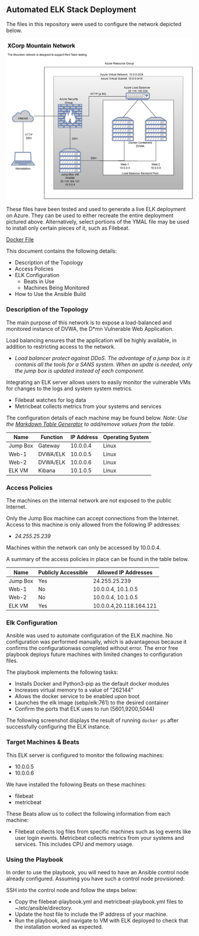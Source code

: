 ## Automated ELK Stack Deployment

The files in this repository were used to configure the network depicted below.

![This is the network diagram](https://github.com/echudnow/class/blob/main/Diagrams/XCorp_RedTeam_Mountain_Network_Diagram.png)

These files have been tested and used to generate a live ELK deployment on Azure. They can be used to either recreate the entire deployment pictured above. Alternatively, select portions of the YMAL file may be used to install only certain pieces of it, such as Filebeat.

[Docker File](https://github.com/echudnow/class/blob/main/ansible/Docker)

This document contains the following details:
- Description of the Topology
- Access Policies
- ELK Configuration
  - Beats in Use
  - Machines Being Monitored
- How to Use the Ansible Build


### Description of the Topology

The main purpose of this network is to expose a load-balanced and monitored instance of DVWA, the D*mn Vulnerable Web Application.

Load balancing ensures that the application will be highly available, in addition to restricting access to the network.
- _Load balancer protect against DDoS.  The advantage of a jump box is it contanis all the tools for a SANS system.  When an updte is needed, only the jump box is updated instead of each component._

Integrating an ELK server allows users to easily monitor the vulnerable VMs for changes to the logs and system system metrics.
- Filebeat watches for log data
- Metricbeat collects metrics from your systems and services

The configuration details of each machine may be found below.
_Note: Use the [Markdown Table Generator]() to add/remove values from the table_.

| Name     | Function | IP Address | Operating System |
|----------|----------|------------|------------------|
| Jump Box | Gateway  | 10.0.0.4   | Linux            |
| Web-1    | DVWA/ELK | 10.0.0.5   | Linux            |
| Web-2    | DVWA/ELK | 10.0.0.6   | Linux            |
| ELK VM   | Kibana   | 10.1.0.5   | Linux            |
### Access Policies

The machines on the internal network are not exposed to the public Internet. 

Only the Jump Box machine can accept connections from the Internet. Access to this machine is only allowed from the following IP addresses: 
- _24.255.25.239_

Machines within the network can only be accessed by 10.0.0.4.

A summary of the access policies in place can be found in the table below.

| Name     | Publicly Accessible | Allowed IP Addresses    |
|----------|---------------------|----------------------   |
| Jump Box | Yes                 | 24.255.25.239           |
| Web-1    | No                  | 10.0.0.4, 10.1.0.5      |
| Web-2    | No                  | 10.0.0.4, 10.1.0.5      |
| ELK VM   | Yes                 | 10.0.0.4,20.118.164.121 |

### Elk Configuration

Ansible was used to automate configuration of the ELK machine. No configuration was performed manually, which is advantageous because it confirms the configurationwas completed without error.  The error free playbook deploys future machines with limited changes to configuration files.

The playbook implements the following tasks:

- Installs Docker and Python3-pip as the default docker modules
- Increases virtual memory to a value of "262144"
- Allows the docker service to be enabled upon boot
- Launches the elk image (sebp/elk:761) to the desired container
- Confirm the ports that ELK uses to run (5601,9200,5044)

The following screenshot displays the result of running `docker ps` after successfully configuring the ELK instance.


### Target Machines & Beats
This ELK server is configured to monitor the following machines:
- 10.0.0.5
- 10.0.0.6

We have installed the following Beats on these machines:
- filebeat
- metricbeat

These Beats allow us to collect the following information from each machine:
- Filebeat collects log files from specific machines such as log events like user login events.  Metricbeat collects metrics from your systems and services. This includes CPU and memory usage.

### Using the Playbook
In order to use the playbook, you will need to have an Ansible control node already configured. Assuming you have such a control node provisioned: 

SSH into the control node and follow the steps below:
- Copy the filebeat-playbook.yml and metricbeat-playbook.yml files to ~/etc/ansible/directory.
- Update the host file to include the IP address of your machine.
- Run the playbook, and navigate to VM with ELK deployed to check that the installation worked as expected. 